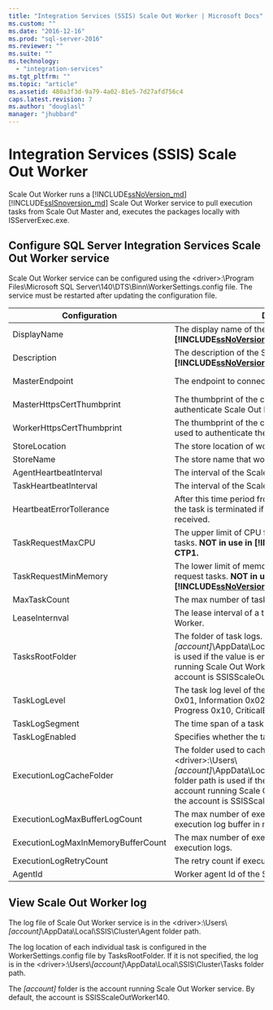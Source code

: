 ```yaml
---
title: "Integration Services (SSIS) Scale Out Worker | Microsoft Docs"
ms.custom: ""
ms.date: "2016-12-16"
ms.prod: "sql-server-2016"
ms.reviewer: ""
ms.suite: ""
ms.technology: 
  - "integration-services"
ms.tgt_pltfrm: ""
ms.topic: "article"
ms.assetid: 480a3f3d-9a79-4a02-81e5-7d27afd756c4
caps.latest.revision: 7
ms.author: "douglasl"
manager: "jhubbard"
---
```

# Integration Services (SSIS) Scale Out Worker
Scale Out Worker runs a [!INCLUDE[ssNoVersion_md](../a9notintoc/includes/ssnoversion-md.md)] [!INCLUDE[ssISnoversion_md](../a9notintoc/includes/ssisnoversion-md.md)] Scale Out Worker service to pull execution tasks from Scale Out Master and, executes the packages locally with ISServerExec.exe.

## Configure SQL Server Integration Services Scale Out Worker service
Scale Out Worker service can be configured using the \<driver\>:\Program Files\Microsoft SQL Server\140\DTS\Binn\WorkerSettings.config file. The service must be restarted after updating the configuration file.
	


Configuration  |Description  |Default value  
---------|---------|---------
DisplayName|The display name of the Scale Out Worker. **NOT in use in [!INCLUDE[ssNoVersion_md](../a9notintoc/includes/ssnoversion-md.md)] vNext CTP1.**|Machine name         
Description|The description of the Scale Out Worker. **NOT in use in [!INCLUDE[ssNoVersion_md](../a9notintoc/includes/ssnoversion-md.md)] vNext CTP1.**|Empty         
MasterEndpoint|The endpoint to connect to Scale Out Master.|The endpoint set during the Scale Out Worker installation         
MasterHttpsCertThumbprint|The thumbprint of the client SSL certificate used to authenticate Scale Out Master|The thumbprint of the client certificate specified during the Scale Out Worker installation.          
WorkerHttpsCertThumbprint|The thumbprint of the certificate for Scale Out Master used to authenticate the Scale Out Worker.|The thumbprint of a certificate created and installed automatically during the Scale Out Worker installation          
StoreLocation|The store location of worker certificate.|LocalMachine       
StoreName|The store name that worker certificate is in.|My         
AgentHeartbeatInterval|The interval of the Scale Out Worker heartbeat.|00:01:00         
TaskHeartbeatInterval|The interval of the Scale Out Worker reporting task state.|00:00:10         
HeartbeatErrorTollerance|After this time period from last successful task heartbeat, the task is terminated if error response of heartbeat is received.|00:10:00      
TaskRequestMaxCPU|The upper limit of CPU for Scale Out Worker to request tasks. **NOT in use in [!INCLUDE[ssNoVersion_md](../a9notintoc/includes/ssnoversion-md.md)] vNext CTP1.**|70.0         
TaskRequestMinMemory|The lower limit of memory in MB for Scale Out Worker to request tasks. **NOT in use in [!INCLUDE[ssNoVersion_md](../a9notintoc/includes/ssnoversion-md.md)] vNext CTP1.**|100.0         
MaxTaskCount|The max number of tasks the Scale Out Worker can hold.|10         
LeaseInternval|The lease interval of a task holding by the Scale Out Worker.|00:01:00         
TasksRootFolder|The folder of task logs. The \<driver\>:\Users\\*[account]*\AppData\Local\SSIS\Cluster\Tasks folder path is used if the value is empty. [account] is the account running Scale Out Worker service. By default, the account is SSISScaleOutWorker140.|Empty         
TaskLogLevel|The task log level of the Scale Out Worker. (Verbose 0x01, Information 0x02, Warning 0x04, Error 0x08, Progress 0x10, CriticalError 0x20, Audit 0x40)|126 (Information,Warning,Error,Progress,CriticalError,Audit)     
TaskLogSegment|The time span of a task log file.|00:00:00         
TaskLogEnabled|Specifies whether the task log is enabled.|true         
ExecutionLogCacheFolder|The folder used to cache package execution log. The \<driver\>:\Users\\*[account]*\AppData\Local\SSIS\Cluster\Agent\ELogCache folder path is used if the value is empty. [account] is the account running Scale Out Worker service. By default, the account is SSISScaleOutWorker140.|Empty         
ExecutionLogMaxBufferLogCount|The max number of execution logs cached, in one execution log buffer in memory.|10000        
ExecutionLogMaxInMemoryBufferCount|The max number of execution log buffers in memory for execution logs.|10         
ExecutionLogRetryCount|The retry count if execution logging fails.|3         
AgentId|Worker agent Id of the Scale Out Worker|Generated automatically        



## View Scale Out Worker log
The log file of Scale Out Worker service is in the \<driver\>:\Users\\*[account]*\AppData\Local\SSIS\Cluster\Agent folder path.

The log location of each individual task is configured in the WorkerSettings.config file by TasksRootFolder. If it is not specified, the log is in the \<driver\>:\Users\\*[account]*\AppData\Local\SSIS\Cluster\Tasks folder path. 

The *[account]* folder is the account running Scale Out Worker service. By default, the account is SSISScaleOutWorker140.
	